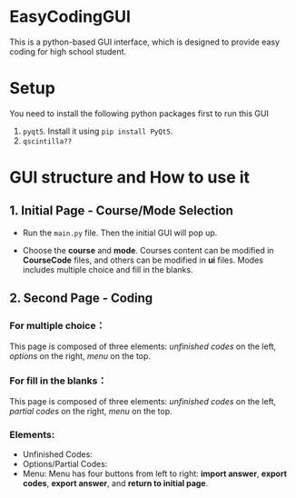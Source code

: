 # EasyCodingGUI
This is a python-based GUI interface, which is designed to provide easy coding for high school student.

# Setup
You need to install the following python packages first to run this GUI
1. `pyqt5`. Install it using `pip install PyQt5`.
2. `qscintilla??`
  

# GUI structure and How to use it
## 1. Initial Page - Course/Mode Selection
- Run the `main.py` file. Then the initial GUI will pop up.

- Choose the **course** and **mode**. Courses content can be modified in **CourseCode** files, and others can be modified in **ui** files. Modes includes multiple choice and fill in the blanks.


## 2. Second Page - Coding 
  ### For multiple choice：
  This page is composed of three elements: *unfinished codes* on the left, *options* on the right, *menu* on the top.

  ### For fill in the blanks：
  This page is composed of three elements: *unfinished codes* on the left, *partial codes* on the right, *menu* on the top.
  
  ### Elements:
  - Unfinished Codes:
  - Options/Partial Codes: 
  - Menu:
    Menu has four buttons from left to right: **import answer**, **export codes**, **export answer**, and **return to initial page**.

